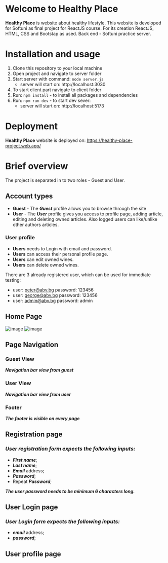 # Welcome to Healthy Place
**Healthy Place** is website about healthy lifestyle. This website is developed for Softuni as final project for ReactJS course. 
For its creation ReactJS, HTML, CSS and Bootstap as used. Back end - Softuni practice server. 

# Installation and usage
1. Clone this repository to your local machine
2. Open project and navigate to server folder
3. Start server with command: ```node server.js```
     - server will start on: http://localhost:3030
4. To start client part navigate to client folder
5. Run: ```npm install``` - to install all packages and dependencies
6. Run: ```npm run dev``` - to start dev sever:
    - server will start on: http://localhost:5173

# Deployment
**Healthy Place** website is deployed on: https://healthy-place-project.web.app/

# Brief overview
The project is separated in to two roles - Guest and User.

## Account types
- **Guest** - The **_Guest_** profile allows you to browse through the site
- **User** - The **_User_** profile gives you access to profile page, adding article, editing and deleting owned articles. Also
logged users can like/unlike other authors articles.

### User profile
- **Users** needs to Login with email and password.
- **Users** can access their personal profile page.
- **Users** can edit owned wines.
- **Users** can delete owned wines.

There are 3 already registered user, which can be used for immediate testing:
- user: peter@abv.bg password: 123456
- user: george@abv.bg password: 123456
- user: admin@abv.bg password: admin

## Home Page
![image](https://github.com/rosi-zh/React-Final-Project/assets/114585722/79882c09-3595-43f6-96fb-764a0ce350de)
![image](https://github.com/rosi-zh/React-Final-Project/assets/114585722/61db6bc3-d809-43dd-a0cd-041c4fcaa120)

## Page Navigation

### Guest View
***Navigation bar view from guest***

### User View
***Navigation bar view from user***

### Footer
***The footer is visible on every page***

## Registration page

### _User registration form expects the following inputs:_
- **_First name_**;
- **_Last name_**;
- **_Email_** address;
- **_Password_**;
- Repeat **_Password_**;

**_The user password needs to be minimum 6 characters long._**
  

## User Login page
### _User Login form expects the following inputs:_
- **_email_** address;
- **_password_**;

## User profile page

